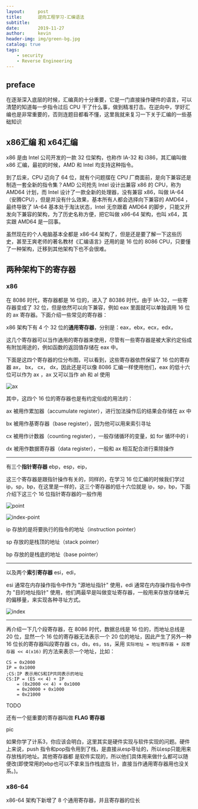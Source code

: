 ```yaml
---
layout:     post
title:      逆向工程学习-汇编语法
subtitle:   
date:       2019-11-27
author:     kevin
header-img: img/green-bg.jpg
catalog: true
tags:
    - security
    - Reverse Engineering
---
```






## preface 



在逐渐深入底层的时候，汇编真的十分重要，它是一门直接操作硬件的语言，可以清楚的知道每一步指令过后 CPU 干了什么事，做到精准打击。在逆向中，学好汇编也是非常重要的，否则连题目都看不懂，这里我就来复习一下关于汇编的一些基础知识



## x86汇编 和 x64汇编



x86 是由 Intel 公司开发的一款 32 位架构，也称作 IA-32 和 i386，其汇编叫做 x86 汇编，最初的时候，AMD 和 Intel 均支持这种指令。



到了后来，CPU 迈向了 64 位，就有个问题摆在 CPU 厂商面前，是向下兼容还是制造一套全新的指令集？AMD 公司抢先 Intel 设计出兼容 x86 的 CPU，称为 AMD64 计划，而 Intel 设计了一款全新的处理器，没有兼容 x86，叫做 IA-64（安腾CPU），但是并没有什么效果，基本所有人都会选择向下兼容的 AMD64 ，最终导致了 IA-64 基本处于淘汰状态，Intel 无奈跟着 AMD64 的脚步，只能又开发向下兼容的架构，为了历史名称方便，把它叫做 x86-64 架构，也叫 x64，其实跟 AMD64 是一回事。



虽然现在的个人电脑基本全都是 x86-64 架构了，但是还是要了解一下这些历史，甚至王爽老师的著名教材《汇编语言》还用的是 16 位的 8086 CPU，只要懂了一种架构，迁移到其他架构下也不会很难。



## 两种架构下的寄存器



### x86



在 8086 时代，寄存器都是 16 位的，进入了 80386 时代，由于 IA-32，一些寄存器变成了 32 位，但是依然可以向下兼容，例如 eax 里面就可以单独调用 16 位的 ax 寄存器。下面介绍一些常见的寄存器：



x86 架构下有 4 个 32 位的**通用寄存器**，分别是：eax，ebx，ecx，edx，

这几个寄存器可以当作通用的寄存器来使用，尽管有一些寄存器是被大家约定俗成有附加用途的，例如函数的返回值存储在 eax 中。



下面是这四个寄存器的位分布图，可以看到，这些寄存器依然保留了 16 位的寄存器 ax， bx， cx， dx，因此还是可以像 8086 汇编一样使用他们，eax 的低十六位可以作为 ax ，ax 又可以当作 ah 和 al 使用



![ax](https://i.loli.net/2019/11/29/ZcnrGxX4BDL9dpQ.png)



其中，这四个 16 位的寄存器也是有约定俗成的用法的：

ax 被用作累加器（accumulate register），进行加法操作后的结果会存储在 ax 中

bx 被用作基寄存器（base register），因为他可以用来索引寻址

cx 被用作计数器（counting register），一般存储循环的变量，如 for 循环中的 i

dx 被用作数据寄存器（data register），一般和 ax 相互配合进行乘除操作



---



有三个**指针寄存器** ebp，esp，eip，

这三个寄存器是跟指针操作有关的，同样的，在学习 16 位汇编的时候我们学过 ip，sp，bp，在这里是一样的，这三个寄存器的低十六位就是 ip，sp，bp，下面介绍下这三个 16 位指针寄存器的一般作用



![point](https://i.loli.net/2019/11/29/DnPqrzkM2OU8yBx.png)



![index-point](https://i.loli.net/2019/11/29/1FnfEkORJgdSIuC.png)



ip 存放的是将要执行的指令的地址（instruction pointer）

sp 存放的是栈顶的地址（stack  pointer）

bp 存放的是栈底的地址（base pointer）



---



以及两个**索引寄存器** esi，edi，

esi 通常在内存操作指令中作为 "源地址指针" 使用，edi 通常在内存操作指令中作为 "目的地址指针" 使用，他们两最早是叫做变址寄存器，一般用来存放存储单元的偏移量，来实现各种寻址方式。



![index](https://i.loli.net/2019/11/29/93In6WqQJ4N8AZm.png)



---



再介绍一下几个段寄存器，在 8086 时代，数据总线是 16 位的，而地址总线是 20 位，显然一个 16 位的寄存器无法表示一个 20 位的地址，因此产生了另外一种 16 位长的寄存器叫段寄存器 cs，ds，es，ss，采用 `实际地址 = 地址寄存器 + 段寄存器 << 4(x16)` 的方法来表示一个地址，比如：

```assembly
CS = 0x2000 
IP = 0x1000 
;CS:IP 表示用CS和IP共同表示的地址 
CS:IP = (ES << 4) + IP      
	= (0x2000 << 4) + 0x1000     
	= 0x20000 + 0x1000      
	= 0x21000
```



TODO



还有一个挺重要的寄存器叫做 **FLAG 寄存器**



pic



如果你学了计系3，你应该会明白，这里其实是硬件实现与软件实现的问题。硬件上来说，push 指令和pop指令用到了栈，是直接从esp寻址的，所以esp只能用来存放栈的地址。其他寄存器都 是软件实现的，所以他们具体用来做什么都可以随便改(即使常用的ebp也可以不拿来当作栈底指 针，直接当作通用寄存器用也没关系。)。 



### x86-64



x86-64 架构下新增了 8 个通用寄存器，并且寄存器的位长









